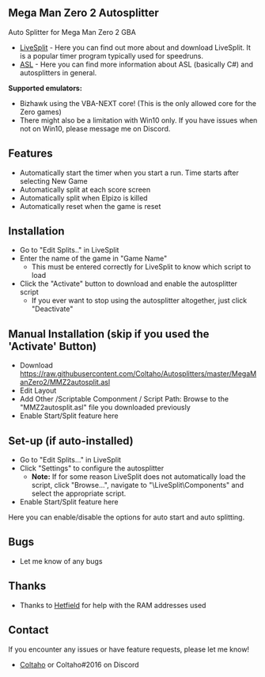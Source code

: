 ## Mega Man Zero 2 Autosplitter
 
Auto Splitter for Mega Man Zero 2 GBA

- [LiveSplit](http://livesplit.github.io/) - Here you can find out more about and download LiveSplit. It is a popular timer program typically used for speedruns.
- [ASL](https://github.com/LiveSplit/LiveSplit/blob/master/Documentation/Auto-Splitters.md) - Here you can find more information about ASL (basically C#) and autosplitters in general.

**Supported emulators:**
 - Bizhawk using the VBA-NEXT core! (This is the only allowed core for the Zero games)
 - There might also be a limitation with Win10 only. If you have issues when not on Win10, please message me on Discord.

## Features

- Automatically start the timer when you start a run. Time starts after selecting New Game
- Automatically split at each score screen
- Automatically split when Elpizo is killed
- Automatically reset when the game is reset

## Installation 

- Go to "Edit Splits.." in LiveSplit
- Enter the name of the game in "Game Name"
  - This must be entered correctly for LiveSplit to know which script to load
- Click the "Activate" button to download and enable the autosplitter script
  - If you ever want to stop using the autosplitter altogether, just click "Deactivate"

## Manual Installation (skip if you used the 'Activate' Button)

- Download https://raw.githubusercontent.com/Coltaho/Autosplitters/master/MegaManZero2/MMZ2autosplit.asl
- Edit Layout
- Add Other /Scriptable Componment / Script Path: Browse to the "MMZ2autosplit.asl" file you downloaded previously
- Enable Start/Split feature here
  
## Set-up (if auto-installed)

- Go to "Edit Splits..." in LiveSplit
- Click "Settings" to configure the autosplitter
  - **Note:** If for some reason LiveSplit does not automatically load the script, click "Browse...", navigate to "\LiveSplit\Components\" and select the appropriate script.
- Enable Start/Split feature here
  
Here you can enable/disable the options for auto start and auto splitting.

## Bugs

- Let me know of any bugs

## Thanks

- Thanks to [Hetfield](http://twitch.tv/hetfield90) for help with the RAM addresses used

## Contact

If you encounter any issues or have feature requests, please let me know! 

- [Coltaho](http://twitch.tv/Coltaho) or Coltaho#2016 on Discord
